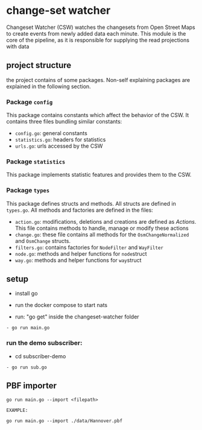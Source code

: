 # change-set watcher

Changeset Watcher (CSW) watches the changesets from Open Street Maps to create events from newly added data each minute.
This module is the core of the pipeline, as it is responsible for supplying the read projections with data
## project structure
the project contains of some packages. Non-self explaining packages are explained in the following section.
### Package `config`
This package contains constants which affect the behavior of the CSW. It contains three files bundling similar constants:

- `config.go`: general constants
- `statistics.go`: headers for statistics
- `urls.go`: urls accessed by the CSW
### Package `statistics`
This package implements statistic features and provides them to the CSW. 

### Package `types`
This package defines structs and methods. All structs are defined in `types.go`. All methods and factories are defined 
in the files:

- `action.go`: modifications, deletions and creations are defined as _Actions_. This file contains methods to handle, manage or modify these actions
- `change.go`: these file contains all methods for the `OsmChangeNormalized` and `OsmChange` structs.
- `filters.go`: contains factories for `NodeFilter` and `WayFilter`
- `node.go`: methods and helper functions for `node`struct
- `way.go`: methods and helper functions for `way`struct


## setup

- install go
- run the docker compose to start nats

- run: "go get" inside the changeset-watcher folder

```vim
- go run main.go
```

### run the demo subscriber:

- cd subscriber-demo

```vim
- go run sub.go
```

## PBF importer

```vim
go run main.go --import <filepath>

EXAMPLE:

go run main.go --import ./data/Hannover.pbf
```
